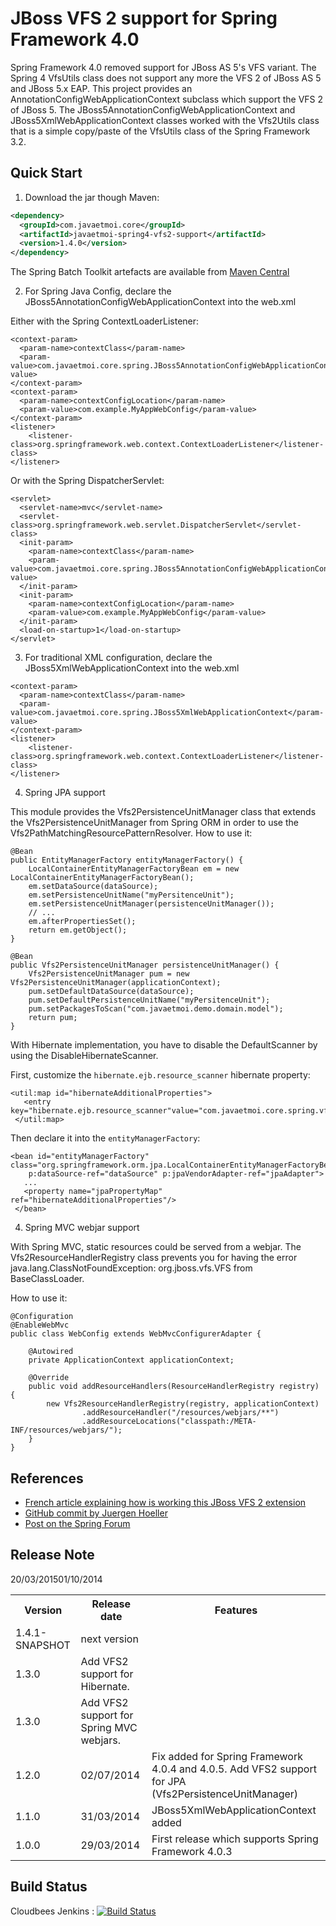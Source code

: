 # JBoss VFS 2 support for Spring Framework 4.0 #

Spring Framework 4.0 removed support for JBoss AS 5's VFS variant. The Spring 4 VfsUtils class does not support any more the VFS 2 of JBoss AS 5 and JBoss 5.x EAP.
This project provides an AnnotationConfigWebApplicationContext subclass which support the VFS 2 of JBoss 5.
The JBoss5AnnotationConfigWebApplicationContext and JBoss5XmlWebApplicationContext classes worked with the Vfs2Utils class that is a simple copy/paste of the VfsUtils class of the Spring Framework 3.2.

## Quick Start ##

1. Download the jar though Maven:

```xml
<dependency>
  <groupId>com.javaetmoi.core</groupId>
  <artifactId>javaetmoi-spring4-vfs2-support</artifactId>
  <version>1.4.0</version>
</dependency> 
```

The Spring Batch Toolkit artefacts are available from [Maven Central](http://repo1.maven.org/maven2/com/javaetmoi/core/javaetmoi-spring4-vfs2-support/)

2. For Spring Java Config, declare the JBoss5AnnotationConfigWebApplicationContext into the web.xml

Either with the Spring ContextLoaderListener:
```
<context-param>
  <param-name>contextClass</param-name>
  <param-value>com.javaetmoi.core.spring.JBoss5AnnotationConfigWebApplicationContext</param-value>
</context-param>
<context-param>
  <param-name>contextConfigLocation</param-name>
  <param-value>com.example.MyAppWebConfig</param-value>
</context-param>
<listener>
    <listener-class>org.springframework.web.context.ContextLoaderListener</listener-class>
</listener>
```

Or with the Spring DispatcherServlet:
```
<servlet>
  <servlet-name>mvc</servlet-name>
  <servlet-class>org.springframework.web.servlet.DispatcherServlet</servlet-class>
  <init-param>
    <param-name>contextClass</param-name>
    <param-value>com.javaetmoi.core.spring.JBoss5AnnotationConfigWebApplicationContext</param-value>
  </init-param>
  <init-param>
    <param-name>contextConfigLocation</param-name>
    <param-value>com.example.MyAppWebConfig</param-value>
  </init-param>
  <load-on-startup>1</load-on-startup>
</servlet>
```

3. For traditional XML configuration, declare the JBoss5XmlWebApplicationContext into the web.xml 

```
<context-param>
  <param-name>contextClass</param-name>
  <param-value>com.javaetmoi.core.spring.JBoss5XmlWebApplicationContext</param-value>
</context-param>
<listener>
    <listener-class>org.springframework.web.context.ContextLoaderListener</listener-class>
</listener>
```
 
4. Spring JPA support

This module provides the Vfs2PersistenceUnitManager class that extends the Vfs2PersistenceUnitManager from Spring ORM
in order to use the Vfs2PathMatchingResourcePatternResolver.
How to use it: 
 
```
@Bean
public EntityManagerFactory entityManagerFactory() {
    LocalContainerEntityManagerFactoryBean em = new LocalContainerEntityManagerFactoryBean();
    em.setDataSource(dataSource);
    em.setPersistenceUnitName("myPersitenceUnit");
    em.setPersistenceUnitManager(persistenceUnitManager());
    // ...
    em.afterPropertiesSet();
    return em.getObject();
}

@Bean
public Vfs2PersistenceUnitManager persistenceUnitManager() {
    Vfs2PersistenceUnitManager pum = new Vfs2PersistenceUnitManager(applicationContext);
    pum.setDefaultDataSource(dataSource);
    pum.setDefaultPersistenceUnitName("myPersitenceUnit");
    pum.setPackagesToScan("com.javaetmoi.demo.domain.model");
    return pum;
} 
 ```

With Hibernate implementation, you have to disable the DefaultScanner by using the DisableHibernateScanner.

First, customize the ```hibernate.ejb.resource_scanner``` hibernate property:
```
<util:map id="hibernateAdditionalProperties">
   <entry key="hibernate.ejb.resource_scanner"value="com.javaetmoi.core.spring.vfs.DisableHibernateScanner"/>
 </util:map>
```

Then declare it into the ```entityManagerFactory```:
```
<bean id="entityManagerFactory" class="org.springframework.orm.jpa.LocalContainerEntityManagerFactoryBean"
    p:dataSource-ref="dataSource" p:jpaVendorAdapter-ref="jpaAdapter">
   ...
   <property name="jpaPropertyMap" ref="hibernateAdditionalProperties"/>
 </bean>
 ```

4. Spring MVC webjar support

With Spring MVC, static resources could be served from a webjar.
The Vfs2ResourceHandlerRegistry class prevents you for having the error java.lang.ClassNotFoundException: org.jboss.vfs.VFS from BaseClassLoader. 

How to use it:
```
@Configuration
@EnableWebMvc
public class WebConfig extends WebMvcConfigurerAdapter {

    @Autowired
    private ApplicationContext applicationContext;
    
    @Override
    public void addResourceHandlers(ResourceHandlerRegistry registry) {
        new Vfs2ResourceHandlerRegistry(registry, applicationContext)
                .addResourceHandler("/resources/webjars/**")
                .addResourceLocations("classpath:/META-INF/resources/webjars/");
    }
}
```

## References ##
* [French article explaining how is working this JBoss VFS 2 extension](http://javaetmoi.com/2014/04/support-vfs2-jboss5-spring4/)
* [GitHub commit by Juergen Hoeller](https://github.com/spring-projects/spring-framework/commit/ca194261a42a0a4f0c8bdc36f447e1029a7d2e3e)
* [Post on the Spring Forum](http://forum.spring.io/forum/spring-projects/container/744173-spring-4-doesn-t-support-vfs2)


## Release Note ##

<table>
  <tr>
    <th>Version</th><th>Release date</th><th>Features</th>
  </tr>
  <tr>
    <td>1.4.1-SNAPSHOT</td><td>next version</td><td></td>
  </tr>
  <tr>
    <td>1.3.0</td>20/03/2015<td>Add VFS2 support for Hibernate.</td><td></td>
  </tr>
  <tr>
    <td>1.3.0</td>01/10/2014<td>Add VFS2 support for Spring MVC webjars.</td><td></td>
  </tr>  
  <tr>
    <td>1.2.0</td><td>02/07/2014</td><td>Fix added for Spring Framework 4.0.4 and 4.0.5. Add VFS2 support for JPA (Vfs2PersistenceUnitManager)</td>
  </tr>
  <tr>
    <td>1.1.0</td><td>31/03/2014</td><td>JBoss5XmlWebApplicationContext added</td>
  </tr>  
  <tr>
    <td>1.0.0</td><td>29/03/2014</td><td>First release which supports Spring Framework 4.0.3</td>
  </tr>
</table>

## Build Status ##

Cloudbees Jenkins : [![Build
Status](https://javaetmoi.ci.cloudbees.com/job/spring4-vfs2-support/badge/icon)](https://javaetmoi.ci.cloudbees.com/job/spring4-vfs2-support/)
